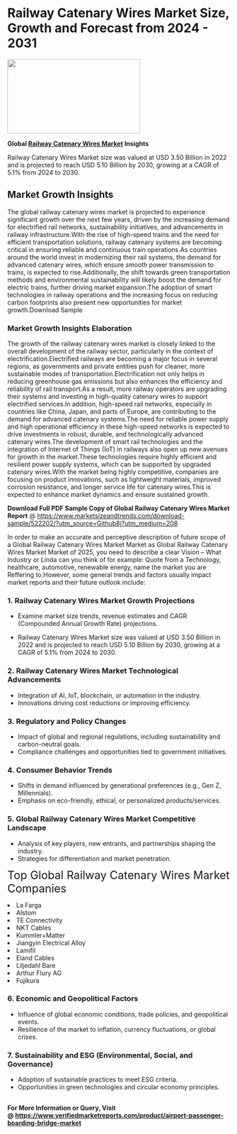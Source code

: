 <H1>Railway Catenary Wires Market Size, Growth and Forecast from 2024 - 2031</H1><img class="aligncenter size-medium wp-image-584254" src="https://thirdeyenews.in/wp-content/uploads/2024/09/Global-Market-Research-300x168.jpeg" alt="" width="300" height="168" /><p><strong>Global&nbsp;<a href="https://www.marketsizeandtrends.com/download-sample/522202/?utm_source=Github8j?utm_medium=208">Railway Catenary Wires Market</a> Insights</strong></p><p>Railway Catenary Wires Market size was valued at USD 3.50 Billion in 2022 and is projected to reach USD 5.10 Billion by 2030, growing at a CAGR of 5.1% from 2024 to 2030.</p><p><h2>Market Growth Insights</h2> The global railway catenary wires market is projected to experience significant growth over the next few years, driven by the increasing demand for electrified rail networks, sustainability initiatives, and advancements in railway infrastructure.With the rise of high-speed trains and the need for efficient transportation solutions, railway catenary systems are becoming critical in ensuring reliable and continuous train operations.As countries around the world invest in modernizing their rail systems, the demand for advanced catenary wires, which ensure smooth power transmission to trains, is expected to rise.Additionally, the shift towards green transportation methods and environmental sustainability will likely boost the demand for electric trains, further driving market expansion.The adoption of smart technologies in railway operations and the increasing focus on reducing carbon footprints also present new opportunities for market growth.Download Sample <h3>Market Growth Insights Elaboration</h3> The growth of the railway catenary wires market is closely linked to the overall development of the railway sector, particularly in the context of electrification.Electrified railways are becoming a major focus in several regions, as governments and private entities push for cleaner, more sustainable modes of transportation.Electrification not only helps in reducing greenhouse gas emissions but also enhances the efficiency and reliability of rail transport.As a result, more railway operators are upgrading their systems and investing in high-quality catenary wires to support electrified services.In addition, high-speed rail networks, especially in countries like China, Japan, and parts of Europe, are contributing to the demand for advanced catenary systems.The need for reliable power supply and high operational efficiency in these high-speed networks is expected to drive investments in robust, durable, and technologically advanced catenary wires.The development of smart rail technologies and the integration of Internet of Things (IoT) in railways also open up new avenues for growth in the market.These technologies require highly efficient and resilient power supply systems, which can be supported by upgraded catenary wires.With the market being highly competitive, companies are focusing on product innovations, such as lightweight materials, improved corrosion resistance, and longer service life for catenary wires.This is expected to enhance market dynamics and ensure sustained growth.</p><p><span class=""><strong>Download Full PDF Sample Copy of Global Railway Catenary Wires Market Report</strong> @ <a href="https://www.marketsizeandtrends.com/download-sample/522202/?utm_source=Github8j?utm_medium=208" target="_blank">https://www.marketsizeandtrends.com/download-sample/522202/?utm_source=Github8j?utm_medium=208</a></span></p><p>In order to make an accurate and perceptive description of future scope of a Global&nbsp;Railway Catenary Wires Market Market as Global&nbsp;Railway Catenary Wires Market Market of 2025, you need to describe a clear Vision &ndash; What Industry or Linda can you think of for example: Quote from a Technology, healthcare, automotive, renewable energy, name the market you are Reffering to.However, some general trends and factors usually impact market reports and their future outlook include:</p><h3>1.&nbsp;<strong>Railway Catenary Wires Market Growth Projections</strong></h3><ul><li>Examine market size trends, revenue estimates and CAGR (Compounded Annual Growth Rate) projections.</li><li><p>Railway Catenary Wires Market size was valued at USD 3.50 Billion in 2022 and is projected to reach USD 5.10 Billion by 2030, growing at a CAGR of 5.1% from 2024 to 2030.</p></li></ul><h3>2.&nbsp;<strong>Railway Catenary Wires Market Technological Advancements</strong></h3><ul><li>Integration of AI, IoT, blockchain, or automation in the industry.</li><li>Innovations driving cost reductions or improving efficiency.</li></ul><h3>3.&nbsp;<strong>Regulatory and Policy Changes</strong></h3><ul><li>Impact of global and regional regulations, including sustainability and carbon-neutral goals.</li><li>Compliance challenges and opportunities tied to government initiatives.</li></ul><h3>4.&nbsp;<strong>Consumer Behavior Trends</strong></h3><ul><li>Shifts in demand influenced by generational preferences (e.g., Gen Z, Millennials).</li><li>Emphasis on eco-friendly, ethical, or personalized products/services.</li></ul><h3>5.&nbsp;<strong>Global Railway Catenary Wires Market Competitive Landscape</strong></h3><ul><li>Analysis of key players, new entrants, and partnerships shaping the industry.</li><li>Strategies for differentiation and market penetration.</li></ul><p data-pm-slice="1 1 []"><span style="color: inherit; font-family: inherit; font-size: 25px;">Top Global Railway Catenary Wires Market Companies</span></p><div class="" data-test-id=""><p><li>La Farga</li><li> Alstom</li><li> TE Connectivity</li><li> NKT Cables</li><li> Kummler+Matter</li><li> Jiangyin Electrical Alloy</li><li> Lamifil</li><li> Eland Cables</li><li> Liljedahl Bare</li><li> Arthur Flury AG</li><li> Fujikura</li></p></div><h3>6.&nbsp;<strong>Economic and Geopolitical Factors</strong></h3><ul><li>Influence of global economic conditions, trade policies, and geopolitical events.</li><li>Resilience of the market to inflation, currency fluctuations, or global crises.</li></ul><h3>7.&nbsp;<strong>Sustainability and ESG (Environmental, Social, and Governance)</strong></h3><ul><li>Adoption of sustainable practices to meet ESG criteria.</li><li>Opportunities in green technologies and circular economy principles.</li></ul><h2><strong style="font-size: 14px;">For More Information or Query, Visit @&nbsp;</strong><a style="background-color: #ffffff; font-size: 14px;" href="https://www.marketsizeandtrends.com/report/railway-catenary-wires-market/" target="_blank">https://www.verifiedmarketreports.com/product/airport-passenger-boarding-bridge-market</a></h2>